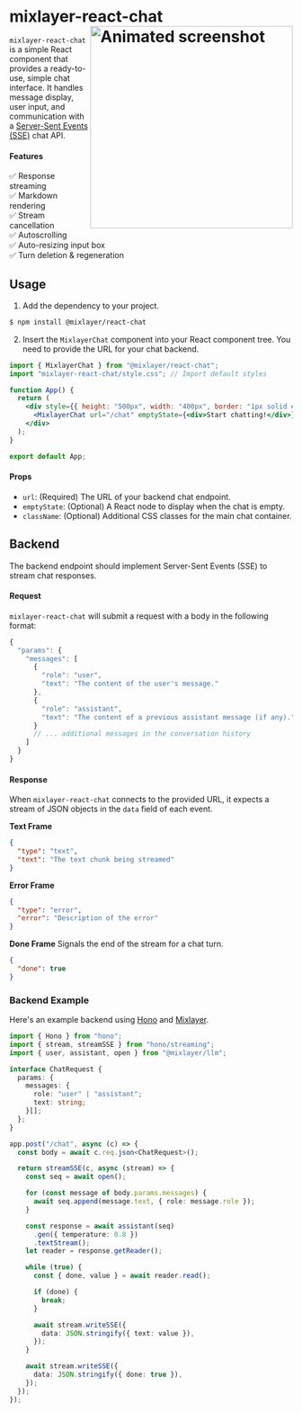 # mixlayer-react-chat <img align="right" src="https://raw.githubusercontent.com/mixlayer/mixlayer-react-chat/master/screenshot.gif" width="360" alt="Animated screenshot" />

<code>mixlayer-react-chat</code> is a simple React component that provides a ready-to-use, simple chat interface. It handles message display, user input, and communication with a [Server-Sent Events (SSE)](https://developer.mozilla.org/en-US/docs/Web/API/Server-sent_events) chat API.

#### Features

✅ Response streaming<br/>
✅ Markdown rendering<br/>
✅ Stream cancellation<br/>
✅ Autoscrolling<br/>
✅ Auto-resizing input box<br/>
✅ Turn deletion & regeneration<br/>

## Usage

1. Add the dependency to your project.

```bash
$ npm install @mixlayer/react-chat
```

2. Insert the `MixlayerChat` component into your React component tree. You need to provide the URL for your chat backend.

```jsx
import { MixlayerChat } from "@mixlayer/react-chat";
import "mixlayer-react-chat/style.css"; // Import default styles

function App() {
  return (
    <div style={{ height: "500px", width: "400px", border: "1px solid #ccc" }}>
      <MixlayerChat url="/chat" emptyState={<div>Start chatting!</div>} />
    </div>
  );
}

export default App;
```

#### Props

- `url`: (Required) The URL of your backend chat endpoint.
- `emptyState`: (Optional) A React node to display when the chat is empty.
- `className`: (Optional) Additional CSS classes for the main chat container.

## Backend

The backend endpoint should implement Server-Sent Events (SSE) to stream chat responses.

#### Request

`mixlayer-react-chat` will submit a request with a body in the following format:

```javascript
{
  "params": {
    "messages": [
      {
        "role": "user",
        "text": "The content of the user's message."
      },
      {
        "role": "assistant",
        "text": "The content of a previous assistant message (if any)."
      }
      // ... additional messages in the conversation history
    ]
  }
}
```

#### Response

When `mixlayer-react-chat` connects to the provided URL, it expects a stream of JSON objects in the `data` field of each event.

**Text Frame**

```json
{
  "type": "text",
  "text": "The text chunk being streamed"
}
```

**Error Frame**

```json
{
  "type": "error",
  "error": "Description of the error"
}
```

**Done Frame** Signals the end of the stream for a chat turn.

```json
{
  "done": true
}
```

### Backend Example

Here's an example backend using [Hono](https://hono.dev) and [Mixlayer](https://mixlayer.com).

```typescript
import { Hono } from "hono";
import { stream, streamSSE } from "hono/streaming";
import { user, assistant, open } from "@mixlayer/llm";

interface ChatRequest {
  params: {
    messages: {
      role: "user" | "assistant";
      text: string;
    }[];
  };
}

app.post("/chat", async (c) => {
  const body = await c.req.json<ChatRequest>();

  return streamSSE(c, async (stream) => {
    const seq = await open();

    for (const message of body.params.messages) {
      await seq.append(message.text, { role: message.role });
    }

    const response = await assistant(seq)
      .gen({ temperature: 0.8 })
      .textStream();
    let reader = response.getReader();

    while (true) {
      const { done, value } = await reader.read();

      if (done) {
        break;
      }

      await stream.writeSSE({
        data: JSON.stringify({ text: value }),
      });
    }

    await stream.writeSSE({
      data: JSON.stringify({ done: true }),
    });
  });
});
```
